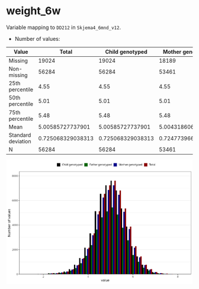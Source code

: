 # weight_6w
Variable mapping to `DD212` in `Skjema4_6mnd_v12`.
- Number of values:

| Value | Total | Child genotyped | Mother genotyped | Father genotyped |
| ----- | ----- | --------------- | ---------------- | ---------------- |
| Missing | 19024 | 19024 | 18189 | 10338 |
| Non-missing | 56284 | 56284 | 53461 | 39746 |
| 25th percentile | 4.55 | 4.55 | 4.55 | 4.555 |
| 50th percentile | 5.01 | 5.01 | 5.01 | 5.02 |
| 75th percentile | 5.48 | 5.48 | 5.48 | 5.48 |
| Mean | 5.00585727737901 | 5.00585727737901 | 5.00431860608668 | 5.00744950435264 |
| Standard deviation | 0.725068329038313 | 0.725068329038313 | 0.724773966340882 | 0.719771701046069 |
| N | 56284 | 56284 | 53461 | 39746 |



![](weight_6w_n.png)



